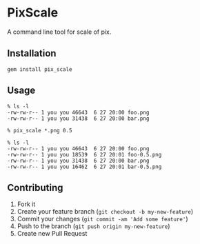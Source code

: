 # PixScale

A command line tool for scale of pix.

## Installation

    gem install pix_scale

## Usage

    % ls -l
    -rw-rw-r-- 1 you you 46643  6 27 20:00 foo.png
    -rw-rw-r-- 1 you you 31438  6 27 20:00 bar.png

    % pix_scale *.png 0.5

    % ls -l
    -rw-rw-r-- 1 you you 46643  6 27 20:00 foo.png
    -rw-rw-r-- 1 you you 18539  6 27 20:01 foo-0.5.png
    -rw-rw-r-- 1 you you 31438  6 27 20:00 bar.png
    -rw-rw-r-- 1 you you 16462  6 27 20:01 bar-0.5.png

## Contributing

1. Fork it
2. Create your feature branch (`git checkout -b my-new-feature`)
3. Commit your changes (`git commit -am 'Add some feature'`)
4. Push to the branch (`git push origin my-new-feature`)
5. Create new Pull Request
